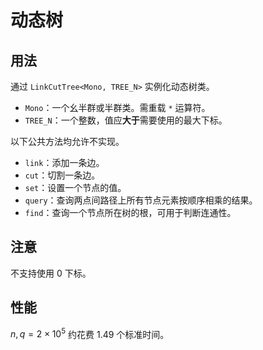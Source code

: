 # 动态树

## 用法

通过 `LinkCutTree<Mono, TREE_N>` 实例化动态树类。

- `Mono`：一个幺半群或半群类。需重载 `*` 运算符。
- `TREE_N`：一个整数，值应**大于**需要使用的最大下标。

以下公共方法均允许不实现。

- `link`：添加一条边。
- `cut`：切割一条边。
- `set`：设置一个节点的值。
- `query`：查询两点间路径上所有节点元素按顺序相乘的结果。
- `find`：查询一个节点所在树的根，可用于判断连通性。

## 注意

不支持使用 0 下标。

## 性能

$n, q = 2\times 10^5$ 约花费 1.49 个标准时间。
